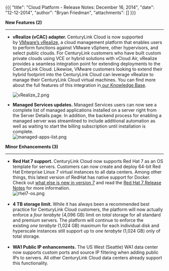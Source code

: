 {{{
  "title": "Cloud Platform - Release Notes: December 16, 2014",
  "date": "12-12-2014",
  "author": "Bryan Friedman",
  "attachments": []
}}}

<p><strong>New Features (2)</strong>
</p>
<div>
  <hr />
</div>
<ul>
  <li><strong><strong>vRealize (vCAC) adapter. </strong></strong>CenturyLink Cloud is now supported by&nbsp;<a href="https://www.vmware.com/products/vrealize-suite" target="new">VMware’s vRealize</a>,&nbsp;a cloud management platform that enables users to
    perform functions against VMware vSphere, other hypervisors, and select public clouds.&nbsp;For CenturyLink customers who have built custom private clouds using VCE or hybrid solutions with vCloud Air, vRealize provides a seamless integration point
    for extending deployments to the CenturyLink Cloud. Likewise, VMware customers looking to extend their hybrid footprint into the CenturyLink Cloud can leverage vRealize to manage their CenturyLink Cloud virtual machines. You can find more about&nbsp;the
    full features of this integration in<a href="https://t3n.zendesk.com/entries/54755210-vRealize-6-1-formerly-vCAC-Support-for-CenturyLink-Cloud" target="new">&nbsp;our Knowledge Base</a>.
    <p><img src="https://t3n.zendesk.com/attachments/token/wP9LtW8dhUPUuzlJlA7qaRnMs/?name=vRealize_2.png" alt="vRealize_2.png" />
    </p>
  </li>
  <li><strong>Managed Services updates.&nbsp;</strong>Managed Services users can now see a complete list of managed applications installed on a server right from the Server Details page. In addition, the backend process for enabling a managed server was streamlined
    to include additional automation as well as waiting&nbsp;to start the billing subscription until installation is complete.
    <br /><img src="https://t3n.zendesk.com/attachments/token/QTRU3uqc5MCkKMQrWxdTlCDqT/?name=managed-apps-list.png" alt="managed-apps-list.png" />
  </li>
</ul>
<p></p>
<p><strong>Minor Enhancements (3)</strong>
</p>
<div>
  <hr />
</div>
<ul>
  <li><strong>Red Hat 7 support.&nbsp;</strong>CenturyLink Cloud now supports&nbsp;Red Hat 7 as an OS template for servers. Customers can now create and deploy 64-bit Red Hat Enterprise Linux 7 virtual instances to all data centers. Among other things, this
    latest version of RedHat has native support for Docker. Check out&nbsp;<a href="https://access.redhat.com/sites/default/files/pages/attachments/rhel_whatsnewrhel7beta_techoverview_.pdf">what else is new in version 7</a>&nbsp;and read
    the <a href="https://access.redhat.com/documentation/en-US/Red_Hat_Enterprise_Linux/7/html/7.0_Release_Notes/">Red Hat 7 Release Notes</a>&nbsp;for more information.
    <br /><img src="https://t3n.zendesk.com/attachments/token/3njshOW7fRrpnLRAWEIp1rLeJ/?name=rhel7-os.png" alt="rhel7-os.png" />
    <br />
    <br />
  </li>
  <li><strong>4 TB storage limit.&nbsp;</strong>While it has always been a recommended best practice for CenturyLink Cloud customers,&nbsp;the platform will now actually enforce a&nbsp;<em>four terabyte</em>&nbsp;(4,096 GB) limit on <em>total</em> storage
    for all standard and premium servers. The platform will continue to enforce the existing&nbsp;<em>one terabyte&nbsp;</em>(1,024 GB) maximum for each individual disk and hyperscale&nbsp;instances still support up to&nbsp;<em>one terabyte</em>&nbsp;(1,024
    GB) only of total storage.
    <br />
    <br />
  </li>
  <li><strong>WA1 Public IP enhancements.</strong>&nbsp;The US West (Seattle) WA1 data center now supports custom ports and source IP filtering when adding public IPs to servers. All other CenturyLink Cloud data centers already support this functionality.</li>
</ul>